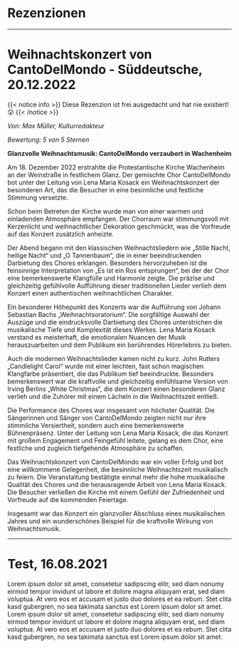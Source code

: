 # Rezenzionen

---
# Weihnachtskonzert von CantoDelMondo - Süddeutsche, 20.12.2022

{{< notice info >}}
Diese Rezenzion ist frei ausgedacht und hat nie existiert! 😲
{{< /notice >}}

_Von: Max Müller, Kulturredakteur_

_Bewertung: 5 von 5 Sternen_

**Glanzvolle Weihnachtsmusik: CantoDelMondo verzaubert in Wachenheim**

Am 18. Dezember 2022 erstrahlte die Protestantische Kirche Wachenheim an der Weinstraße in festlichem Glanz. Der gemischte Chor CantoDelMondo bot unter der Leitung von Lena Maria Kosack ein Weihnachtskonzert der besonderen Art, das die Besucher in eine besinnliche und festliche Stimmung versetzte.

Schon beim Betreten der Kirche wurde man von einer warmen und einladenden Atmosphäre empfangen. Der Chorraum war stimmungsvoll mit Kerzenlicht und weihnachtlicher Dekoration geschmückt, was die Vorfreude auf das Konzert zusätzlich anheizte.

Der Abend begann mit den klassischen Weihnachtsliedern wie „Stille Nacht, heilige Nacht“ und „O Tannenbaum“, die in einer beeindruckenden Darbietung des Chores erklangen. Besonders hervorzuheben ist die feinsinnige Interpretation von „Es ist ein Ros entsprungen“, bei der der Chor eine bemerkenswerte Klangfülle und Harmonie zeigte. Die präzise und gleichzeitig gefühlvolle Aufführung dieser traditionellen Lieder verlieh dem Konzert einen authentischen weihnachtlichen Charakter.

Ein besonderer Höhepunkt des Konzerts war die Aufführung von Johann Sebastian Bachs „Weihnachtsoratorium“. Die sorgfältige Auswahl der Auszüge und die eindrucksvolle Darbietung des Chores unterstrichen die musikalische Tiefe und Komplexität dieses Werkes. Lena Maria Kosack verstand es meisterhaft, die emotionalen Nuancen der Musik herauszuarbeiten und dem Publikum ein berührendes Hörerlebnis zu bieten.

Auch die modernen Weihnachtslieder kamen nicht zu kurz. John Rutters „Candlelight Carol“ wurde mit einer leichten, fast schon magischen Klangfarbe präsentiert, die das Publikum tief beeindruckte. Besonders bemerkenswert war die kraftvolle und gleichzeitig einfühlsame Version von Irving Berlins „White Christmas“, die dem Konzert einen besonderen Glanz verlieh und die Zuhörer mit einem Lächeln in die Weihnachtszeit entließ.

Die Performance des Chores war insgesamt von höchster Qualität. Die Sängerinnen und Sänger von CantoDelMondo zeigten nicht nur ihre stimmliche Versiertheit, sondern auch eine bemerkenswerte Bühnenpräsenz. Unter der Leitung von Lena Maria Kosack, die das Konzert mit großem Engagement und Feingefühl leitete, gelang es dem Chor, eine festliche und zugleich tiefgehende Atmosphäre zu schaffen.

Das Weihnachtskonzert von CantoDelMondo war ein voller Erfolg und bot eine willkommene Gelegenheit, die besinnliche Weihnachtszeit musikalisch zu feiern. Die Veranstaltung bestätigte einmal mehr die hohe musikalische Qualität des Chores und die herausragende Arbeit von Lena Maria Kosack. Die Besucher verließen die Kirche mit einem Gefühl der Zufriedenheit und Vorfreude auf die kommenden Feiertage.

Insgesamt war das Konzert ein glanzvoller Abschluss eines musikalischen Jahres und ein wunderschönes Beispiel für die kraftvolle Wirkung von Weihnachtsmusik.

---
# Test, 16.08.2021

Lorem ipsum dolor sit amet, consetetur sadipscing elitr, sed diam nonumy eirmod tempor invidunt ut labore et dolore magna aliquyam erat, sed diam voluptua. At vero eos et accusam et justo duo dolores et ea rebum. Stet clita kasd gubergren, no sea takimata sanctus est Lorem ipsum dolor sit amet. Lorem ipsum dolor sit amet, consetetur sadipscing elitr, sed diam nonumy eirmod tempor invidunt ut labore et dolore magna aliquyam erat, sed diam voluptua. At vero eos et accusam et justo duo dolores et ea rebum. Stet clita kasd gubergren, no sea takimata sanctus est Lorem ipsum dolor sit amet.

